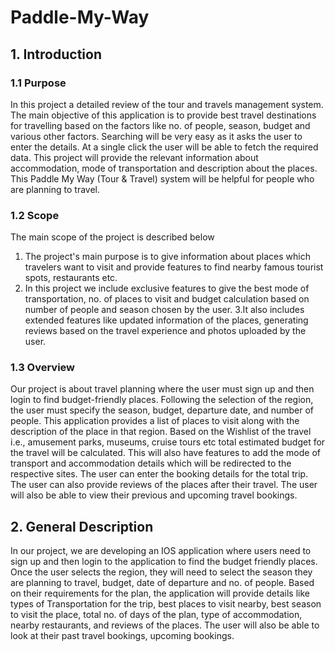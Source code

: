 # Paddle-My-Way
## 1. Introduction
### 1.1 Purpose
In this project a detailed review of the tour and travels management system. The main objective of this application is to provide best travel destinations for travelling based on the factors like no. of people, season, budget and various other factors.  Searching will be very easy as it asks the user to enter the details. At a single click the user will be able to fetch the required data.  This project will provide the relevant information about accommodation, mode of transportation and description about the places. This Paddle My Way (Tour & Travel) system will be helpful for people who are planning to travel.
### 1.2 Scope
The main scope of the project is described below
1. The project's main purpose is to give information about places which travelers want to visit and provide features to find nearby famous tourist spots, restaurants etc.
2. In this project we include exclusive features to give the best mode of transportation, no. of places to visit and budget calculation based on number of people and season chosen by the user.
3.It also includes extended features like updated information of the places, generating reviews based on the travel experience and photos uploaded by the user.
### 1.3 Overview
Our project is about travel planning where the user must sign up and then login to find budget-friendly places. Following the selection of the region, the user must specify the season, budget, departure date, and number of people. This application provides a list of places to visit along with the description of the place in that region. Based on the Wishlist of the travel i.e., amusement parks, museums, cruise tours etc total estimated budget for the travel will be calculated. This will also have features to add the mode of transport and accommodation details which will be redirected to the respective sites. The user can enter the booking details for the total trip. The user can also provide reviews of the places after their travel. The user will also be able to view their previous and upcoming travel bookings.
## 2. General Description
In our project, we are developing an IOS application where users need to sign up and then login to the application to find the budget friendly places. Once the user selects the region, they will need to select the season they are planning to travel, budget, date of departure and no. of people. Based on their requirements for the plan, the application will provide details like types of Transportation for the trip, best places to visit nearby, best season to visit the place, total no. of days of the plan, type of accommodation, nearby restaurants, and reviews of the places. The user will also be able to look at their past travel bookings, upcoming bookings.
